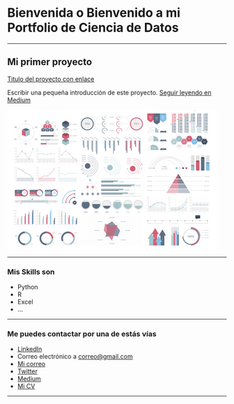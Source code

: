 # Bienvenida o Bienvenido a mi Portfolio de Ciencia de Datos

---

## Mi primer proyecto
[Titulo del proyecto con enlace](https://medium.com/pagina-entrada-blog)

Escribir una pequeña introducción de este proyecto. [Seguir leyendo en Medium](https://medium.com/pagina-entrada-blog)

[<img src="images/dummy_thumbnail.jpg?raw=true"/>](https://medium.com/pagina-entrada-blog)

---

### Mis Skills son

- Python
- R
- Excel
- ...

---

### Me puedes contactar por una de estás vías

- [LinkedIn](https://www.linkedin.com/in/tulinkedin/)
- Correo electrónico a <correo@gmail.com>
- [Mi correo](correo@gmail.com)
- [Twitter](https://twitter.com/tutwitter)
- [Medium](https://medium.com/@tumedium)
- [Mi CV](/pdf/plantilla-curriculum-blanco.pdf)

---
